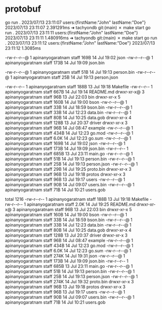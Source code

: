 # protobuf

go run .
2023/07/13 23:11:07 users:{firstName:"John"  lastName:"Doe"}
2023/07/13 23:11:07 2.391291ms
➜  tachyondb git:(main) ✗ make start
go run .
2023/07/13 23:11:11 users:{firstName:"John"  lastName:"Doe"}
2023/07/13 23:11:11 1.480916ms
➜  tachyondb git:(main) ✗ make start
go run .
2023/07/13 23:11:12 users:{firstName:"John"  lastName:"Doe"}
2023/07/13 23:11:12 1.3085ms


-rw-r--r--@ 1 apinanyogaratnam  staff   169B 14 Jul 19:02 json
-rw-r--r--@ 1 apinanyogaratnam  staff   173B 14 Jul 19:09 json.bin

-rw-r--r--@ 1 apinanyogaratnam  staff    51B 14 Jul 19:13 person.bin
-rw-r--r--@ 1 apinanyogaratnam  staff    25B 14 Jul 19:13 person.json

-rw-r--r--  1 apinanyogaratnam  staff   188B 13 Jul 19:18 Makefile
-rw-r--r--  1 apinanyogaratnam  staff   667B 14 Jul 19:14 README.md
drwxr-xr-x@ 3 apinanyogaratnam  staff    96B 13 Jul 22:03 bin
drwxr-xr-x  5 apinanyogaratnam  staff   160B 14 Jul 19:00 bson
-rw-r--r--@ 1 apinanyogaratnam  staff    33B 14 Jul 18:59 bson.bin
-rw-r--r--@ 1 apinanyogaratnam  staff    33B 14 Jul 12:23 data.bin
-rw-r--r--@ 1 apinanyogaratnam  staff    80B 14 Jul 10:25 data.gob
drwxr-xr-x  4 apinanyogaratnam  staff   128B 13 Jul 20:37 driver
drwxr-xr-x  3 apinanyogaratnam  staff    96B 14 Jul 08:47 example
-rw-r--r--@ 1 apinanyogaratnam  staff   434B 14 Jul 12:23 go.mod
-rw-r--r--@ 1 apinanyogaratnam  staff   6.0K 14 Jul 12:23 go.sum
-rw-r--r--@ 1 apinanyogaratnam  staff   169B 14 Jul 19:02 json
-rw-r--r--@ 1 apinanyogaratnam  staff   173B 14 Jul 19:09 json.bin
-rw-r--r--  1 apinanyogaratnam  staff   685B 13 Jul 23:11 main.go
-rw-r--r--@ 1 apinanyogaratnam  staff    51B 14 Jul 19:13 person.bin
-rw-r--r--@ 1 apinanyogaratnam  staff    25B 14 Jul 19:13 person.json
-rw-r--r--@ 1 apinanyogaratnam  staff    29B 14 Jul 19:25 proto.bin
drwxr-xr-x  3 apinanyogaratnam  staff    96B 13 Jul 19:18 protos
drwxr-xr-x  3 apinanyogaratnam  staff    96B 13 Jul 19:17 users
-rw-r--r--@ 1 apinanyogaratnam  staff    90B 14 Jul 09:07 users.bin
-rw-r--r--@ 1 apinanyogaratnam  staff    71B 14 Jul 10:21 users.gob




















total 1216
-rw-r--r--  1 apinanyogaratnam  staff   188B 13 Jul 19:18 Makefile
-rw-r--r--  1 apinanyogaratnam  staff   2.0K 14 Jul 19:25 README.md
drwxr-xr-x@ 3 apinanyogaratnam  staff    96B 13 Jul 22:03 bin
drwxr-xr-x  5 apinanyogaratnam  staff   160B 14 Jul 19:00 bson
-rw-r--r--@ 1 apinanyogaratnam  staff    33B 14 Jul 18:59 bson.bin
-rw-r--r--@ 1 apinanyogaratnam  staff    33B 14 Jul 12:23 data.bin
-rw-r--r--@ 1 apinanyogaratnam  staff    80B 14 Jul 10:25 data.gob
drwxr-xr-x  4 apinanyogaratnam  staff   128B 13 Jul 20:37 driver
drwxr-xr-x  3 apinanyogaratnam  staff    96B 14 Jul 08:47 example
-rw-r--r--@ 1 apinanyogaratnam  staff   434B 14 Jul 12:23 go.mod
-rw-r--r--@ 1 apinanyogaratnam  staff   6.0K 14 Jul 12:23 go.sum
-rw-r--r--@ 1 apinanyogaratnam  staff   274K 14 Jul 19:31 json
-rw-r--r--@ 1 apinanyogaratnam  staff   173B 14 Jul 19:09 json.bin
-rw-r--r--  1 apinanyogaratnam  staff   685B 13 Jul 23:11 main.go
-rw-r--r--@ 1 apinanyogaratnam  staff    51B 14 Jul 19:13 person.bin
-rw-r--r--@ 1 apinanyogaratnam  staff    25B 14 Jul 19:13 person.json
-rw-r--r--@ 1 apinanyogaratnam  staff   274K 14 Jul 19:32 proto.bin
drwxr-xr-x  3 apinanyogaratnam  staff    96B 13 Jul 19:18 protos
drwxr-xr-x  3 apinanyogaratnam  staff    96B 13 Jul 19:17 users
-rw-r--r--@ 1 apinanyogaratnam  staff    90B 14 Jul 09:07 users.bin
-rw-r--r--@ 1 apinanyogaratnam  staff    71B 14 Jul 10:21 users.gob
